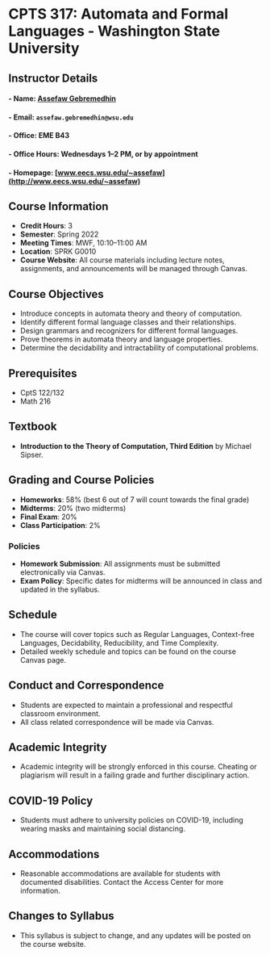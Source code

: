 # CPTS 317: Automata and Formal Languages - Washington State University

## Instructor Details
#### - **Name**: [Assefaw Gebremedhin](https://www.linkedin.com/in/assefaw-gebremedhin-06ba7915/)
#### - **Email**: `assefaw.gebremedhin@wsu.edu`
#### - **Office**: EME B43
#### - **Office Hours**: Wednesdays 1–2 PM, or by appointment
#### - **Homepage**: [www.eecs.wsu.edu/~assefaw](http://www.eecs.wsu.edu/~assefaw)

## Course Information
- **Credit Hours**: 3
- **Semester**: Spring 2022
- **Meeting Times**: MWF, 10:10–11:00 AM
- **Location**: SPRK G0010
- **Course Website**: All course materials including lecture notes, assignments, and announcements will be managed through Canvas.

## Course Objectives
- Introduce concepts in automata theory and theory of computation.
- Identify different formal language classes and their relationships.
- Design grammars and recognizers for different formal languages.
- Prove theorems in automata theory and language properties.
- Determine the decidability and intractability of computational problems.

## Prerequisites
- CptS 122/132
- Math 216

## Textbook
- **Introduction to the Theory of Computation, Third Edition** by Michael Sipser.

## Grading and Course Policies
- **Homeworks**: 58% (best 6 out of 7 will count towards the final grade)
- **Midterms**: 20% (two midterms)
- **Final Exam**: 20%
- **Class Participation**: 2%

### Policies
- **Homework Submission**: All assignments must be submitted electronically via Canvas.
- **Exam Policy**: Specific dates for midterms will be announced in class and updated in the syllabus.

## Schedule
- The course will cover topics such as Regular Languages, Context-free Languages, Decidability, Reducibility, and Time Complexity. 
- Detailed weekly schedule and topics can be found on the course Canvas page.

## Conduct and Correspondence
- Students are expected to maintain a professional and respectful classroom environment.
- All class related correspondence will be made via Canvas.

## Academic Integrity
- Academic integrity will be strongly enforced in this course. Cheating or plagiarism will result in a failing grade and further disciplinary action.

## COVID-19 Policy
- Students must adhere to university policies on COVID-19, including wearing masks and maintaining social distancing.

## Accommodations
- Reasonable accommodations are available for students with documented disabilities. Contact the Access Center for more information.

## Changes to Syllabus
- This syllabus is subject to change, and any updates will be posted on the course website.
